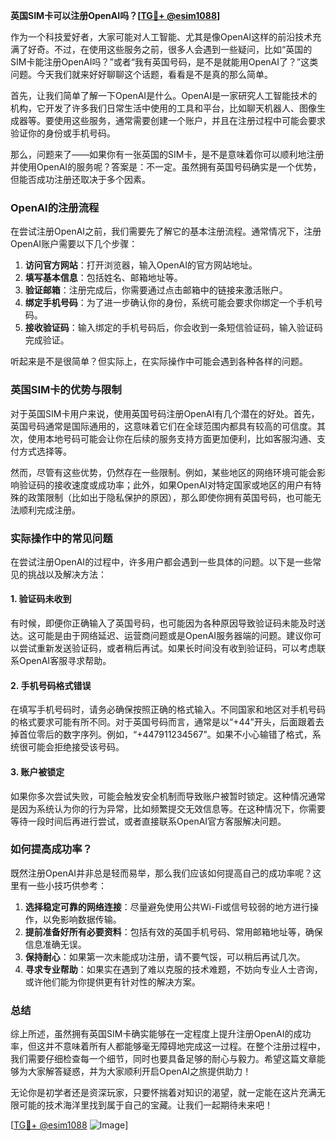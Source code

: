 **英国SIM卡可以注册OpenAI吗？[[TG💪+ @esim1088](https://t.me/s/esim1088)]**

作为一个科技爱好者，大家可能对人工智能、尤其是像OpenAI这样的前沿技术充满了好奇。不过，在使用这些服务之前，很多人会遇到一些疑问，比如“英国的SIM卡能注册OpenAI吗？”或者“我有英国号码，是不是就能用OpenAI了？”这类问题。今天我们就来好好聊聊这个话题，看看是不是真的那么简单。

首先，让我们简单了解一下OpenAI是什么。OpenAI是一家研究人工智能技术的机构，它开发了许多我们日常生活中使用的工具和平台，比如聊天机器人、图像生成器等。要使用这些服务，通常需要创建一个账户，并且在注册过程中可能会要求验证你的身份或手机号码。

那么，问题来了——如果你有一张英国的SIM卡，是不是意味着你可以顺利地注册并使用OpenAI的服务呢？答案是：不一定。虽然拥有英国号码确实是一个优势，但能否成功注册还取决于多个因素。

### OpenAI的注册流程

在尝试注册OpenAI之前，我们需要先了解它的基本注册流程。通常情况下，注册OpenAI账户需要以下几个步骤：

1. **访问官方网站**：打开浏览器，输入OpenAI的官方网站地址。
2. **填写基本信息**：包括姓名、邮箱地址等。
3. **验证邮箱**：注册完成后，你需要通过点击邮箱中的链接来激活账户。
4. **绑定手机号码**：为了进一步确认你的身份，系统可能会要求你绑定一个手机号码。
5. **接收验证码**：输入绑定的手机号码后，你会收到一条短信验证码，输入验证码完成验证。

听起来是不是很简单？但实际上，在实际操作中可能会遇到各种各样的问题。

### 英国SIM卡的优势与限制

对于英国SIM卡用户来说，使用英国号码注册OpenAI有几个潜在的好处。首先，英国号码通常是国际通用的，这意味着它们在全球范围内都具有较高的可信度。其次，使用本地号码可能会让你在后续的服务支持方面更加便利，比如客服沟通、支付方式选择等。

然而，尽管有这些优势，仍然存在一些限制。例如，某些地区的网络环境可能会影响验证码的接收速度或成功率；此外，如果OpenAI对特定国家或地区的用户有特殊的政策限制（比如出于隐私保护的原因），那么即使你拥有英国号码，也可能无法顺利完成注册。

### 实际操作中的常见问题

在尝试注册OpenAI的过程中，许多用户都会遇到一些具体的问题。以下是一些常见的挑战以及解决方法：

#### 1. 验证码未收到
有时候，即便你正确输入了英国号码，也可能因为各种原因导致验证码未能及时送达。这可能是由于网络延迟、运营商问题或是OpenAI服务器端的问题。建议你可以尝试重新发送验证码，或者稍后再试。如果长时间没有收到验证码，可以考虑联系OpenAI客服寻求帮助。

#### 2. 手机号码格式错误
在填写手机号码时，请务必确保按照正确的格式输入。不同国家和地区对手机号码的格式要求可能有所不同。对于英国号码而言，通常是以“+44”开头，后面跟着去掉首位零后的数字序列。例如，“+447911234567”。如果不小心输错了格式，系统很可能会拒绝接受该号码。

#### 3. 账户被锁定
如果你多次尝试失败，可能会触发安全机制而导致账户被暂时锁定。这种情况通常是因为系统认为你的行为异常，比如频繁提交无效信息等。在这种情况下，你需要等待一段时间后再进行尝试，或者直接联系OpenAI官方客服解决问题。

### 如何提高成功率？

既然注册OpenAI并非总是轻而易举，那么我们应该如何提高自己的成功率呢？这里有一些小技巧供参考：

1. **选择稳定可靠的网络连接**：尽量避免使用公共Wi-Fi或信号较弱的地方进行操作，以免影响数据传输。
2. **提前准备好所有必要资料**：包括有效的英国手机号码、常用邮箱地址等，确保信息准确无误。
3. **保持耐心**：如果第一次未能成功注册，请不要气馁，可以稍后再试几次。
4. **寻求专业帮助**：如果实在遇到了难以克服的技术难题，不妨向专业人士咨询，或许他们能为你提供更有针对性的解决方案。

### 总结

综上所述，虽然拥有英国SIM卡确实能够在一定程度上提升注册OpenAI的成功率，但这并不意味着所有人都能够毫无障碍地完成这一过程。在整个注册过程中，我们需要仔细检查每一个细节，同时也要具备足够的耐心与毅力。希望这篇文章能够为大家解答疑惑，并为大家顺利开启OpenAI之旅提供助力！

无论你是初学者还是资深玩家，只要怀揣着对知识的渴望，就一定能在这片充满无限可能的技术海洋里找到属于自己的宝藏。让我们一起期待未来吧！

[[TG💪+ @esim1088](https://t.me/s/esim1088) ![Image](https://i.postimg.cc/4NQfJmqS/Snipaste-2025-05-13-00-14-12.png)]